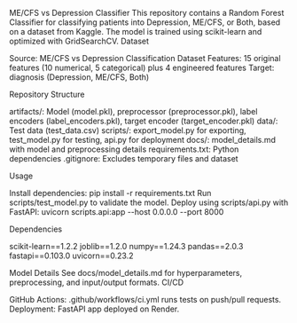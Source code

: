 ME/CFS vs Depression Classifier
This repository contains a Random Forest Classifier for classifying patients into Depression, ME/CFS, or Both, based on a dataset from Kaggle. The model is trained using scikit-learn and optimized with GridSearchCV.
Dataset

Source: ME/CFS vs Depression Classification Dataset
Features: 15 original features (10 numerical, 5 categorical) plus 4 engineered features
Target: diagnosis (Depression, ME/CFS, Both)

Repository Structure

artifacts/: Model (model.pkl), preprocessor (preprocessor.pkl), label encoders (label_encoders.pkl), target encoder (target_encoder.pkl)
data/: Test data (test_data.csv)
scripts/: export_model.py for exporting, test_model.py for testing, api.py for deployment
docs/: model_details.md with model and preprocessing details
requirements.txt: Python dependencies
.gitignore: Excludes temporary files and dataset

Usage

Install dependencies: pip install -r requirements.txt
Run scripts/test_model.py to validate the model.
Deploy using scripts/api.py with FastAPI: uvicorn scripts.api:app --host 0.0.0.0 --port 8000

Dependencies

scikit-learn==1.2.2
joblib==1.2.0
numpy==1.24.3
pandas==2.0.3
fastapi==0.103.0
uvicorn==0.23.2

Model Details
See docs/model_details.md for hyperparameters, preprocessing, and input/output formats.
CI/CD

GitHub Actions: .github/workflows/ci.yml runs tests on push/pull requests.
Deployment: FastAPI app deployed on Render.

